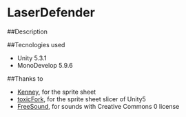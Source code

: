# LaserDefender

##Description



##Tecnologies used
- Unity 5.3.1
- MonoDevelop 5.9.6

##Thanks to
- [Kenney](http://www.Kenney.nl), for the sprite sheet
- [toxicFork](https://github.com/toxicFork/Unity3D-TextureAtlasSlicer), for the sprite sheet slicer of Unity5
- [FreeSound](http://www.freesound.org), for sounds with Creative Commons 0 license
